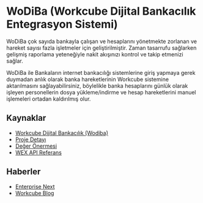 # WoDiBa (Workcube Dijital Bankacılık Entegrasyon Sistemi)

WoDiBa çok sayıda bankayla çalışan ve hesaplarını yönetmekte zorlanan ve hareket sayısı fazla işletmeler için geliştirilmiştir. Zaman tasarrufu sağlarken gelişmiş raporlama yeteneğiyle nakit akışınızı kontrol ve takip etmenizi sağlar.

WoDiBa ile Bankaların internet bankacılığı sistemlerine giriş yapmaya gerek duymadan anlık olarak banka hareketlerinin Workcube sistemine aktarılmasını sağlayabilirsiniz, böylelikle banka hesaplarını günlük olarak işleyen personellerin dosya yükleme/indirme ve hesap hareketlerini manuel işlemeleri ortadan kaldırılmış olur.

## Kaynaklar

- [Workcube Dijital Bankacılık (Wodiba)](https://gramoni.com/icerik/workcube-dijital-bankacilik-wodiba/)
- [Proje Detayı](https://networg.workcube.com/index.cfm?fuseaction=project.projects&event=det&id=1434)
- [Değer Önermesi](https://networg.workcube.com/documents/project/A9DD72B5-155D-1309-890B231DF3E49CFF.PDF)
- [WEX API Referans](https://wodiba.workcube.com/prod/swagger/index.html)

## Haberler

- [Enterprise Next](https://epnext.com/workcube-dijital-bankacilik-cozumunu-duyurdu/)
- [Workcube Blog](https://www.workcube.com/blog/workcube-dijital-bankacilik-entegrasyon-cozumu-wodiba-lansmani-yapildi)